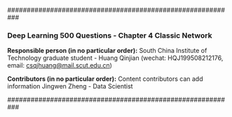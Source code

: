 ###########################################################

### Deep Learning 500 Questions - Chapter 4 Classic Network

**Responsible person (in no particular order):**
South China Institute of Technology graduate student - Huang Qinjian (wechat: HQJ199508212176, email: csqjhuang@mail.scut.edu.cn)


**Contributors (in no particular order):**
Content contributors can add information
Jingwen Zheng - Data Scientist

###########################################################

